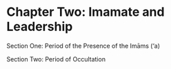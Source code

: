 Chapter Two: Imamate and Leadership
===================================

Section One: Period of the Presence of the Imāms (‘a)

Section Two: Period of Occultation


